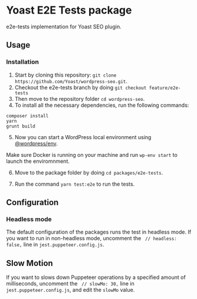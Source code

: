 # Yoast E2E Tests package

e2e-tests implementation for Yoast SEO plugin.

## Usage

### Installation

1. Start by cloning this repository: `git clone https://github.com/Yoast/wordpress-seo.git`.
2. Checkout the e2e-tests branch by doing `git checkout feature/e2e-tests`
3. Then move to the repository folder `cd wordpress-seo`.
4. To install all the necessary dependencies, run the following commands:

```
composer install
yarn
grunt build
```

5. Now you can start a WordPress local environment using [@wordpress/env](https://developer.wordpress.org/block-editor/reference-guides/packages/packages-env/).

Make sure Docker is running on your machine and run `wp-env start` to launch the enviromnment.

6. Move to the package folder by doing `cd packages/e2e-tests`.

7. Run the command `yarn test:e2e` to run the tests.

## Configuration

### Headless mode

The default configuration of the packages runs the test in headless mode.
If you want to run in non-headless mode, uncomment the ` // headless: false,` line in `jest.puppeteer.config.js`.
## Slow Motion

If you want to slows down Puppeteer operations by a specified amount of milliseconds,
uncomment the ` // slowMo: 30,` line in `jest.puppeteer.config.js`, and edit the `slowMo` value.
